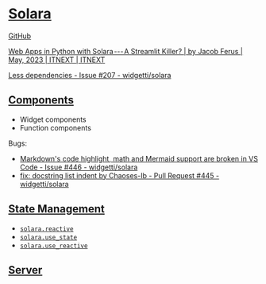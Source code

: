 # [Solara](https://solara.dev/)
[GitHub](https://github.com/widgetti/solara)

[Web Apps in Python with Solara --- A Streamlit Killer? | by Jacob Ferus | May, 2023 | ITNEXT | ITNEXT](https://itnext.io/webapps-in-python-with-solara-a-streamlit-killer-ab6fcc7bf5d7)

[Less dependencies - Issue #207 - widgetti/solara](https://github.com/widgetti/solara/issues/207)

## [Components](https://solara.dev/docs/fundamentals/components)
- Widget components
- Function components

Bugs:
- [Markdown's code highlight, math and Mermaid support are broken in VS Code - Issue #446 - widgetti/solara](https://github.com/widgetti/solara/issues/446)
- [fix: docstring list indent by Chaoses-Ib - Pull Request #445 - widgetti/solara](https://github.com/widgetti/solara/pull/445)

## [State Management](https://solara.dev/docs/fundamentals/state-management)
- [`solara.reactive`](https://solara.dev/api/reactive)
- [`solara.use_state`](https://solara.dev/api/use_state)
- [`solara.use_reactive`](https://solara.dev/api/use_reactive)

## [Server](https://solara.dev/docs/understanding/solara-server)